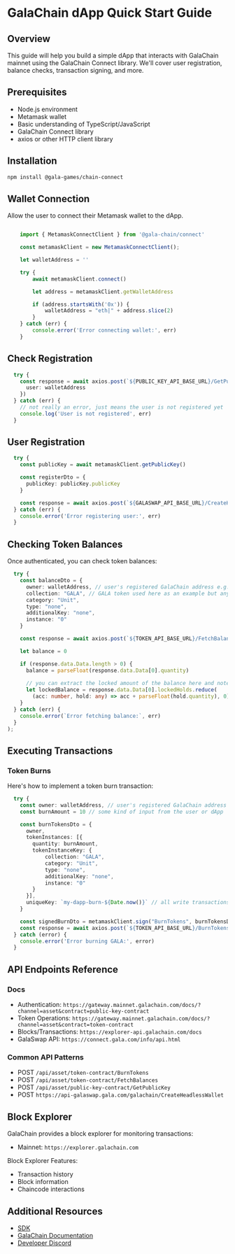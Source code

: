 # GalaChain dApp Quick Start Guide

## Overview
This guide will help you build a simple dApp that interacts with GalaChain mainnet using the GalaChain Connect library. We'll cover user registration, balance checks, transaction signing, and more.

## Prerequisites
- Node.js environment
- Metamask wallet
- Basic understanding of TypeScript/JavaScript
- GalaChain Connect library
- axios or other HTTP client library

## Installation

```bash
npm install @gala-games/chain-connect
```

## Wallet Connection

Allow the user to connect their Metamask wallet to the dApp.

```typescript  

    import { MetamaskConnectClient } from '@gala-chain/connect'

    const metamaskClient = new MetamaskConnectClient();

    let walletAddress = ''

    try {
        await metamaskClient.connect()

        let address = metamaskClient.getWalletAddress

        if (address.startsWith('0x')) {
            walletAddress = "eth|" + address.slice(2)
        }
    } catch (err) {
        console.error('Error connecting wallet:', err)
    }
```

## Check Registration

```typescript
  try {
    const response = await axios.post(`${PUBLIC_KEY_API_BASE_URL}/GetPublicKey`, {
      user: walletAddress
    })
  } catch (err) {
    // not really an error, just means the user is not registered yet
    console.log('User is not registered', err)
  }
```

## User Registration

```typescript
  try {
    const publicKey = await metamaskClient.getPublicKey()

    const registerDto = {
      publicKey: publicKey.publicKey
    }

    const response = await axios.post(`${GALASWAP_API_BASE_URL}/CreateHeadlessWallet`, registerDto)
  } catch (err) {
    console.error('Error registering user:', err)
  }
```

## Checking Token Balances

Once authenticated, you can check token balances:

``` typescript
  try {
    const balanceDto = {
      owner: walletAddress, // user's registered GalaChain address e.g. eth|1234567890...
      collection: "GALA", // GALA token used here as an example but any token key can be used
      category: "Unit",
      type: "none",
      additionalKey: "none",
      instance: "0"
    }

    const response = await axios.post(`${TOKEN_API_BASE_URL}/FetchBalances`, balanceDto);

    let balance = 0

    if (response.data.Data.length > 0) {
      balance = parseFloat(response.data.Data[0].quantity)
      
      // you can extract the locked amount of the balance here and note or subtract it from the balance
      let lockedBalance = response.data.Data[0].lockedHolds.reduce(
        (acc: number, hold: any) => acc + parseFloat(hold.quantity), 0);
    }
  } catch (err) {
    console.error(`Error fetching balance:`, err)
  }
);
```

## Executing Transactions

### Token Burns

Here's how to implement a token burn transaction:

``` typescript
  try {
    const owner: walletAddress, // user's registered GalaChain address e.g. eth|1234567890...
    const burnAmount = 10 // some kind of input from the user or dApp

    const burnTokensDto = { 
      owner,
      tokenInstances: [{
        quantity: burnAmount,
        tokenInstanceKey: {
            collection: "GALA",
            category: "Unit",
            type: "none",
            additionalKey: "none",
            instance: "0"
        }
      }],
      uniqueKey: `my-dapp-burn-${Date.now()}` // all write transactions must have a unique key, can be useful for tracking
    }

	const signedBurnDto = metamaskClient.sign("BurnTokens", burnTokensDto)
	const response = await axios.post(`${TOKEN_API_BASE_URL}/BurnTokens`, signedBurnDto)
  } catch (error) {
    console.error('Error burning GALA:', error)
  }
```

## API Endpoints Reference

### Docs
- Authentication: `https://gateway.mainnet.galachain.com/docs/?channel=asset&contract=public-key-contract`
- Token Operations: `https://gateway.mainnet.galachain.com/docs/?channel=asset&contract=token-contract`
- Blocks/Transactions: `https://explorer-api.galachain.com/docs`
- GalaSwap API: `https://connect.gala.com/info/api.html`

### Common API Patterns
- POST `/api/asset/token-contract/BurnTokens`
- POST `/api/asset/token-contract/FetchBalances`
- POST `/api/asset/public-key-contract/GetPublicKey`
- POST `https://api-galaswap.gala.com/galachain/CreateHeadlessWallet`

## Block Explorer

GalaChain provides a block explorer for monitoring transactions:
- Mainnet: `https://explorer.galachain.com`

Block Explorer Features:
- Transaction history
- Block information
- Chaincode interactions

## Additional Resources

- [SDK](https://github.com/GalaChain/sdk)
- [GalaChain Documentation](https://docs.galachain.com)
- [Developer Discord](https://discord.gg/galachain)
